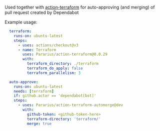 Used together with [action-terraform](https://github.com/Pararius/action-terraform) for auto-approving (and merging) of pull request created by Dependabot

Example usage:

```yaml
  terraform:
    runs-on: ubuntu-latest
    steps:
      - uses: actions/checkout@v3
      - name: Terraform
        uses: Pararius/action-terraform@0.0.29
        with:
          terraform_directory: ./terraform
          terraform_do_apply: false
          terraform_parallelism: 3

  auto-approve:
    runs-on: ubuntu-latest
    needs: [terraform]
    if: github.actor == 'dependabot[bot]'
    steps:
      - uses: Pararius/action-terraform-automerge@dev
        with:
          github-token: <github-token-here>
          terraform-directory: 'terraform/'
          merge: true
```
